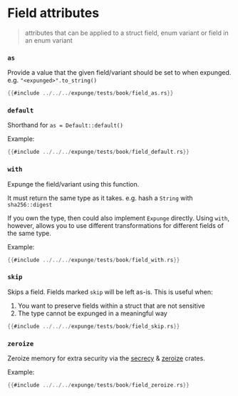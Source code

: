 # Field attributes

> attributes that can be applied to a struct field, enum variant or field in an enum variant

### `as` 
  
Provide a value that the given field/variant should be set to when expunged. e.g. `"<expunged>".to_string()`

```rust
{{#include ../../../expunge/tests/book/field_as.rs}}
```

### `default` 

Shorthand for `as = Default::default()`

Example:

```rust
{{#include ../../../expunge/tests/book/field_default.rs}}
```

### `with` 
  
Expunge the field/variant using this function.

It must return the same type as it takes. e.g. hash a `String` with `sha256::digest`

If you own the type, then could also implement `Expunge` directly. 
Using `with`, however, allows you to use different transformations for different fields of the same type.

Example:

```rust
{{#include ../../../expunge/tests/book/field_with.rs}}
```

### `skip`

Skips a field. Fields marked `skip` will be left as-is. This is useful when:
1. You want to preserve fields within a struct that are not sensitive
2. The type cannot be expunged in a meaningful way

```rust
{{#include ../../../expunge/tests/book/field_skip.rs}}
```

### `zeroize`

Zeroize memory for extra security via the [secrecy](https://crates.io/crates/secrecy) & [zeroize](https://crates.io/crates/zeroize) crates.

Example:

```rust
{{#include ../../../expunge/tests/book/field_zeroize.rs}}
```

